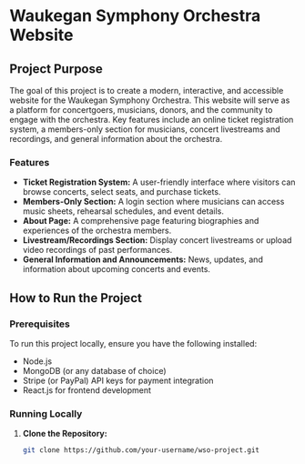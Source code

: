 # Waukegan Symphony Orchestra Website

## Project Purpose
The goal of this project is to create a modern, interactive, and accessible website for the Waukegan Symphony Orchestra. This website will serve as a platform for concertgoers, musicians, donors, and the community to engage with the orchestra. Key features include an online ticket registration system, a members-only section for musicians, concert livestreams and recordings, and general information about the orchestra.

### Features
- **Ticket Registration System:** A user-friendly interface where visitors can browse concerts, select seats, and purchase tickets.
- **Members-Only Section:** A login section where musicians can access music sheets, rehearsal schedules, and event details.
- **About Page:** A comprehensive page featuring biographies and experiences of the orchestra members.
- **Livestream/Recordings Section:** Display concert livestreams or upload video recordings of past performances.
- **General Information and Announcements:** News, updates, and information about upcoming concerts and events.

## How to Run the Project

### Prerequisites
To run this project locally, ensure you have the following installed:
- Node.js
- MongoDB (or any database of choice)
- Stripe (or PayPal) API keys for payment integration
- React.js for frontend development

### Running Locally
1. **Clone the Repository:**
   ```bash
   git clone https://github.com/your-username/wso-project.git
